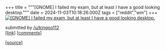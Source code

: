 +++
title = """[GNOME] I failed my exam, but at least I have a good looking desktop."""
date = 2024-11-03T10:18:26.000Z
tags = ["reddit","wm"]
+++
[![[GNOME] I failed my exam, but at least I have a good looking desktop.](https://b.thumbs.redditmedia.com/k3jq9ojRtyxutVHWEykQY--JyL2PKoNY4HaOI8s2JrI.jpg "[GNOME] I failed my exam, but at least I have a good looking desktop.")](https://www.reddit.com/r/unixporn/comments/1gijs6e/gnome_i_failed_my_exam_but_at_least_i_have_a_good/)

submitted by [/u/kingoo112](https://www.reddit.com/user/kingoo112)  
[\[link\]](https://www.reddit.com/gallery/1gijs6e) [\[comments\]](https://www.reddit.com/r/unixporn/comments/1gijs6e/gnome_i_failed_my_exam_but_at_least_i_have_a_good/)

[[source]](https://www.reddit.com/r/unixporn/comments/1gijs6e/gnome_i_failed_my_exam_but_at_least_i_have_a_good/)
